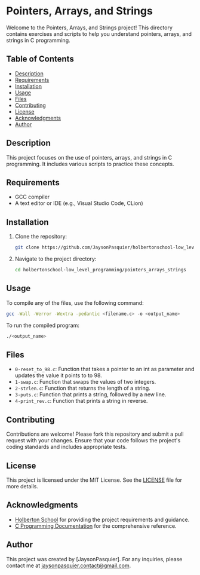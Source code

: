 # Pointers, Arrays, and Strings

Welcome to the Pointers, Arrays, and Strings project! This directory contains exercises and scripts to help you understand pointers, arrays, and strings in C programming.

## Table of Contents
- [Description](#description)
- [Requirements](#requirements)
- [Installation](#installation)
- [Usage](#usage)
- [Files](#files)
- [Contributing](#contributing)
- [License](#license)
- [Acknowledgments](#acknowledgments)
- [Author](#author)

## Description
This project focuses on the use of pointers, arrays, and strings in C programming. It includes various scripts to practice these concepts.

## Requirements
- GCC compiler
- A text editor or IDE (e.g., Visual Studio Code, CLion)

## Installation
1. Clone the repository:
    ```bash
    git clone https://github.com/JaysonPasquier/holbertonschool-low_level_programming.git
    ```
2. Navigate to the project directory:
    ```bash
    cd holbertonschool-low_level_programming/pointers_arrays_strings
    ```

## Usage
To compile any of the files, use the following command:
```sh
gcc -Wall -Werror -Wextra -pedantic <filename.c> -o <output_name>
```
To run the compiled program:
```sh
./<output_name>
```

## Files
- `0-reset_to_98.c`: Function that takes a pointer to an int as parameter and updates the value it points to to 98.
- `1-swap.c`: Function that swaps the values of two integers.
- `2-strlen.c`: Function that returns the length of a string.
- `3-puts.c`: Function that prints a string, followed by a new line.
- `4-print_rev.c`: Function that prints a string in reverse.

## Contributing
Contributions are welcome! Please fork this repository and submit a pull request with your changes. Ensure that your code follows the project's coding standards and includes appropriate tests.

## License
This project is licensed under the MIT License. See the [LICENSE](../LICENSE) file for more details.

## Acknowledgments
- [Holberton School](https://www.holbertonschool.com/) for providing the project requirements and guidance.
- [C Programming Documentation](https://en.cppreference.com/w/c) for the comprehensive reference.

## Author
This project was created by [JaysonPasquier].
For any inquiries, please contact me at jaysonpasquier.contact@gmail.com.
